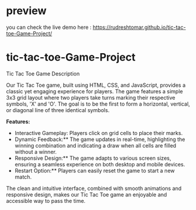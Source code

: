 # preview 
you can check the live demo here : https://rudreshtomar.github.io/tic-tac-toe-Game-Project/

# tic-tac-toe-Game-Project
Tic Tac Toe Game Description

Our Tic Tac Toe game, built using HTML, CSS, and JavaScript, provides a classic yet engaging experience for players. The game features a simple 3x3 grid layout where two players take turns marking their respective symbols, 'X' and 'O'. The goal is to be the first to form a horizontal, vertical, or diagonal line of three identical symbols.

**Features:**
- Interactive Gameplay: Players click on grid cells to place their marks.
- Dynamic Feedback:** The game updates in real-time, highlighting the winning combination and indicating a draw when all cells are filled without a winner.
- Responsive Design:** The game adapts to various screen sizes, ensuring a seamless experience on both desktop and mobile devices.
- Restart Option:** Players can easily reset the game to start a new match.

The clean and intuitive interface, combined with smooth animations and responsive design, makes our Tic Tac Toe game an enjoyable and accessible way to pass the time.
